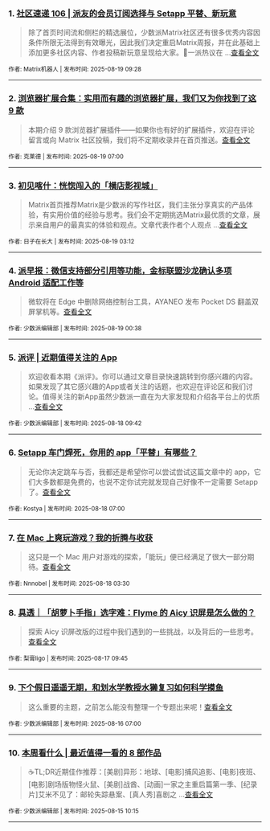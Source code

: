 ### 1. [社区速递 106 | 派友的会员订阅选择与 Setapp 平替、新玩意](https://sspai.com/post/101948)

> 除了首页时间流和侧栏的精选展位，少数派Matrix社区还有很多优秀内容因条件所限无法得到有效曝光，因此我们决定重启Matrix周报，并在此基础上添加更多社区内容、作者投稿新玩意呈现给大家。💬一派热议在 ...[查看全文](https://sspai.com/post/101948) 

<sub>作者: Matrix机器人 | 发布时间: 2025-08-19 09:28</sub>

---


### 2. [浏览器扩展合集：实用而有趣的浏览器扩展，我们又为你找到了这 9 款](https://sspai.com/post/101936)

> 本期介绍 9 款浏览器扩展插件——如果你也有好的扩展插件，欢迎在评论留言或向 Matrix 社区投稿，我们将不定期收录并在首页推送。[查看全文](https://sspai.com/post/101936) 

<sub>作者: 克莱德 | 发布时间: 2025-08-19 07:00</sub>

---


### 3. [初见喀什：恍惚闯入的「横店影视城」](https://sspai.com/post/100766)

> Matrix首页推荐Matrix是少数派的写作社区，我们主张分享真实的产品体验，有实用价值的经验与思考。我们会不定期挑选Matrix最优质的文章，展示来自用户的最真实的体验和观点。文章代表作者个人观点 ...[查看全文](https://sspai.com/post/100766) 

<sub>作者: 日子在长大 | 发布时间: 2025-08-19 03:12</sub>

---


### 4. [派早报：微信支持部分引用等功能，金标联盟沙龙确认多项 Android 适配工作等](https://sspai.com/post/101930)

> 微软将在 Edge 中删除网络控制台工具，AYANEO 发布 Pocket DS 翻盖双屏掌机等。[查看全文](https://sspai.com/post/101930) 

<sub>作者: 少数派编辑部 | 发布时间: 2025-08-19 00:38</sub>

---


### 5. [派评 | 近期值得关注的 App](https://sspai.com/post/101923)

> 欢迎收看本期《派评》。你可以通过文章目录快速跳转到你感兴趣的内容。如果发现了其它感兴趣的App或者关注的话题，也欢迎在评论区和我们讨论。值得关注的新App虽然少数派一直在为大家发现和介绍各平台上的优质 ...[查看全文](https://sspai.com/post/101923) 

<sub>作者: 少数派编辑部 | 发布时间: 2025-08-18 09:42</sub>

---


### 6. [Setapp 车门焊死，你用的 app「平替」有哪些？](https://sspai.com/post/101914)

> 无论你决定跳车与否，我都还是希望你可以尝试尝试这篇文章中的 app，它们大多数都是免费的，也说不定你试完就发现自己好像不一定需要 Setapp 了。[查看全文](https://sspai.com/post/101914) 

<sub>作者: Kostya | 发布时间: 2025-08-18 07:00</sub>

---


### 7. [在 Mac 上爽玩游戏？我的折腾与收获](https://sspai.com/post/101506)

> 这只是一个 Mac 用户对游戏的探索，「能玩」便已经满足了很大一部分期待。[查看全文](https://sspai.com/post/101506) 

<sub>作者: Nnnobel | 发布时间: 2025-08-18 03:30</sub>

---


### 8. [具透｜「胡萝卜手指」选字难：Flyme 的 Aicy 识屏是怎么做的？](https://sspai.com/post/101567)

> 探索 Aicy 识屏改版的过程中我们遇到的一些挑战，以及背后的一些思考。[查看全文](https://sspai.com/post/101567) 

<sub>作者: 梨膏ligo | 发布时间: 2025-08-17 09:45</sub>

---


### 9. [下个假日遥遥无期，和划水学教授水獭复习如何科学摸鱼](https://sspai.com/post/101860)

> 这么重要的主题，之前怎么能没有整理一个专题出来呢！[查看全文](https://sspai.com/post/101860) 

<sub>作者: 少数派编辑部 | 发布时间: 2025-08-16 07:00</sub>

---


### 10. [本周看什么 | 最近值得一看的 8 部作品](https://sspai.com/post/101852)

> ☕️TL;DR近期佳作推荐：[美剧]异形：地球、[电影]捕风追影、[电影]夜班、[电影]剧场版物怪火鼠、[美剧]战酋、[动画]一家之主重启篇第一季、[纪录片]艾米不见了：邮轮失踪悬案、[真人秀]喜剧之 ...[查看全文](https://sspai.com/post/101852) 

<sub>作者: 少数派编辑部 | 发布时间: 2025-08-15 10:15</sub>

---

